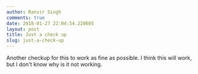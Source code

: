 ```yaml
---
author: Ranvir Singh
comments: true
date: 2018-01-27 22:04:54.220605
layout: post
title: Just a check up
slug: just-a-check-up
---
```

Another checkup for this to work as fine as possible. I think this will work, but I don't know why is it not working.